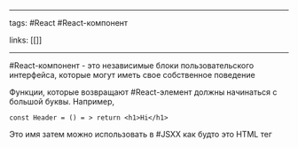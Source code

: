 ____

tags: #React #React-компонент

links: [[]]

_____

#React-компонент - это независимые блоки пользовательского интерфейса, которые могут иметь свое собственное поведение

Функции, которые возвращают #React-элемент должны начинаться с большой буквы.
Например, 

~~~
const Header = () = > return <h1>Hi</h1>
~~~

Это имя затем можно использовать в #JSXX как будто это HTML тег